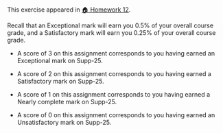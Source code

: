 This exercise appeared in <a href="assignment: 🏠 Homework 12">🏠 Homework 12</a>.

Recall that an Exceptional mark will earn you 0.5% of your overall course grade, and a Satisfactory mark will earn you 0.25% of your overall course grade.

* A score of 3 on this assignment corresponds to you having earned an Exceptional mark on Supp-25.

* A score of 2 on this assignment corresponds to you having earned a Satisfactory mark on Supp-25.

* A score of 1 on this assignment corresponds to you having earned a Nearly complete mark on Supp-25.

* A score of 0 on this assignment corresponds to you having earned an Unsatisfactory mark on Supp-25.